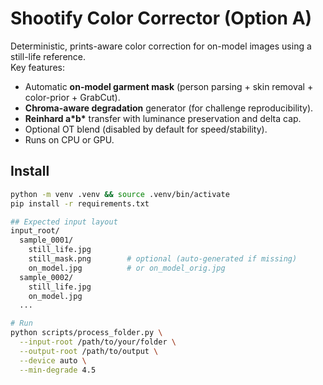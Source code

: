 # Shootify Color Corrector (Option A)

Deterministic, prints-aware color correction for on-model images using a still-life reference.  
Key features:
- Automatic **on-model garment mask** (person parsing + skin removal + color-prior + GrabCut).
- **Chroma-aware degradation** generator (for challenge reproducibility).
- **Reinhard a\*b\*** transfer with luminance preservation and delta cap.
- Optional OT blend (disabled by default for speed/stability).
- Runs on CPU or GPU.

## Install
```bash
python -m venv .venv && source .venv/bin/activate
pip install -r requirements.txt

## Expected input layout
input_root/
  sample_0001/
    still_life.jpg
    still_mask.png        # optional (auto-generated if missing)
    on_model.jpg          # or on_model_orig.jpg
  sample_0002/
    still_life.jpg
    on_model.jpg
  ...

# Run
python scripts/process_folder.py \
  --input-root /path/to/your/folder \
  --output-root /path/to/output \
  --device auto \
  --min-degrade 4.5
